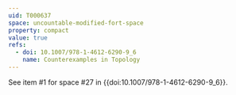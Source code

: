 ```yaml
---
uid: T000637
space: uncountable-modified-fort-space
property: compact
value: true
refs:
  - doi: 10.1007/978-1-4612-6290-9_6
    name: Counterexamples in Topology
---
```

See item #1 for space #27 in {{doi:10.1007/978-1-4612-6290-9_6}}.
